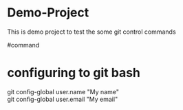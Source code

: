 # Demo-Project
This is demo project to test the some git control commands

#command 
<br>
# configuring to git bash
git config-global user.name "My name"
<br>
git config-global user.email "My email"
